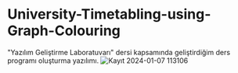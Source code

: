 # University-Timetabling-using-Graph-Colouring
"Yazılım Geliştirme Laboratuvarı" dersi kapsamında geliştirdiğim ders programı oluşturma yazılımı. 
![Kayıt 2024-01-07 113106](https://github.com/YusufUzeyir/University-Timetabling-using-Graph-Colouring/assets/92249669/18051fa4-ee75-4f0d-ab73-c8579adace34)


